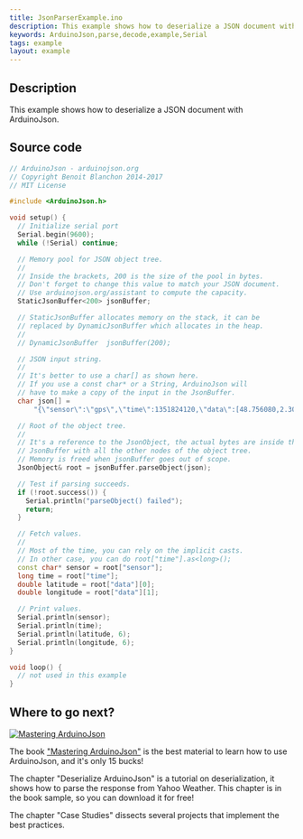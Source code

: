 ```yaml
---
title: JsonParserExample.ino
description: This example shows how to deserialize a JSON document with ArduinoJson.
keywords: ArduinoJson,parse,decode,example,Serial
tags: example
layout: example
---
```


## Description

This example shows how to deserialize a JSON document with ArduinoJson.

## Source code

```c++
// ArduinoJson - arduinojson.org
// Copyright Benoit Blanchon 2014-2017
// MIT License

#include <ArduinoJson.h>

void setup() {
  // Initialize serial port
  Serial.begin(9600);
  while (!Serial) continue;

  // Memory pool for JSON object tree.
  //
  // Inside the brackets, 200 is the size of the pool in bytes.
  // Don't forget to change this value to match your JSON document.
  // Use arduinojson.org/assistant to compute the capacity.
  StaticJsonBuffer<200> jsonBuffer;

  // StaticJsonBuffer allocates memory on the stack, it can be
  // replaced by DynamicJsonBuffer which allocates in the heap.
  //
  // DynamicJsonBuffer  jsonBuffer(200);

  // JSON input string.
  //
  // It's better to use a char[] as shown here.
  // If you use a const char* or a String, ArduinoJson will
  // have to make a copy of the input in the JsonBuffer.
  char json[] =
      "{\"sensor\":\"gps\",\"time\":1351824120,\"data\":[48.756080,2.302038]}";

  // Root of the object tree.
  //
  // It's a reference to the JsonObject, the actual bytes are inside the
  // JsonBuffer with all the other nodes of the object tree.
  // Memory is freed when jsonBuffer goes out of scope.
  JsonObject& root = jsonBuffer.parseObject(json);

  // Test if parsing succeeds.
  if (!root.success()) {
    Serial.println("parseObject() failed");
    return;
  }

  // Fetch values.
  //
  // Most of the time, you can rely on the implicit casts.
  // In other case, you can do root["time"].as<long>();
  const char* sensor = root["sensor"];
  long time = root["time"];
  double latitude = root["data"][0];
  double longitude = root["data"][1];

  // Print values.
  Serial.println(sensor);
  Serial.println(time);
  Serial.println(latitude, 6);
  Serial.println(longitude, 6);
}

void loop() {
  // not used in this example
}
```

## Where to go next?

<a href="https://leanpub.com/arduinojson/"><img src="{{site.baseurl}}/images/cover200.png" class="float-right" alt="Mastering ArduinoJson"></a>

The book ["Mastering ArduinoJson"](https://leanpub.com/arduinojson/) is the best material to learn how to use ArduinoJson, and it's only 15 bucks!

The chapter "Deserialize ArduinoJson" is a tutorial on deserialization, it shows how to parse the response from Yahoo Weather. This chapter is in the book sample, so you can download it for free!

The chapter "Case Studies" dissects several projects that implement the best practices.
